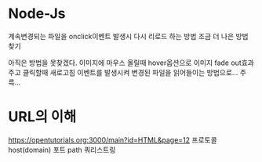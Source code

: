 # Node-Js
계속변경되는 파일을 onclick이벤트 발생시 다시 리로드 하는 방법
조금 더 나은 방법 찾기

아직은 방법을 못찾겠다. 이미지에 마우스 올릴때 hover옵션으로 이미지 fade out효과 주고
클릭할때 새로고침 이벤트를 발생시켜 변경된 파일을 읽어들이는 방법으로... 주륵...


# URL의 이해
https://opentutorials.org:3000/main?id=HTML&page=12
프로토콜   host(domain)    포트 path    쿼리스트링
